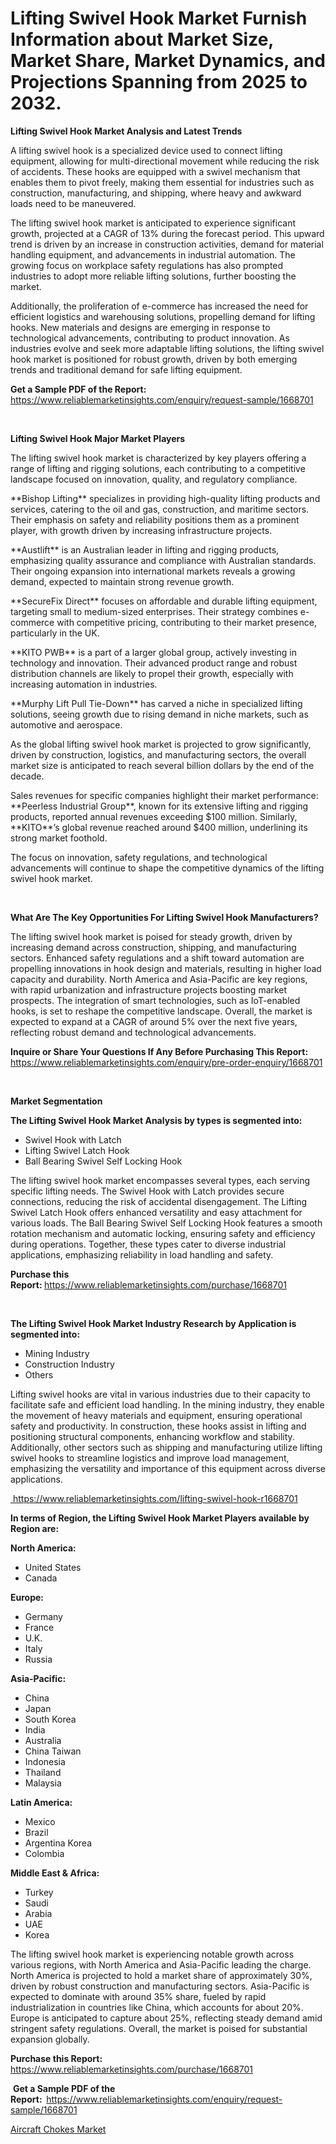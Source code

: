 <p><h1>Lifting Swivel Hook Market Furnish Information about Market Size, Market Share, Market Dynamics, and Projections Spanning from 2025 to 2032.</h1></p><p><strong>Lifting Swivel Hook Market Analysis and Latest Trends</strong></p>
<p><p>A lifting swivel hook is a specialized device used to connect lifting equipment, allowing for multi-directional movement while reducing the risk of accidents. These hooks are equipped with a swivel mechanism that enables them to pivot freely, making them essential for industries such as construction, manufacturing, and shipping, where heavy and awkward loads need to be maneuvered.</p><p>The lifting swivel hook market is anticipated to experience significant growth, projected at a CAGR of 13% during the forecast period. This upward trend is driven by an increase in construction activities, demand for material handling equipment, and advancements in industrial automation. The growing focus on workplace safety regulations has also prompted industries to adopt more reliable lifting solutions, further boosting the market.</p><p>Additionally, the proliferation of e-commerce has increased the need for efficient logistics and warehousing solutions, propelling demand for lifting hooks. New materials and designs are emerging in response to technological advancements, contributing to product innovation. As industries evolve and seek more adaptable lifting solutions, the lifting swivel hook market is positioned for robust growth, driven by both emerging trends and traditional demand for safe lifting equipment.</p></p>
<p><strong>Get a Sample PDF of the Report:&nbsp;</strong> <a href="https://www.reliablemarketinsights.com/enquiry/request-sample/1668701?utm_campaign=3204&utm_medium=2&utm_source=Github&utm_content=ia&utm_term=09042025&utm_id=lifting-swivel-hook">https://www.reliablemarketinsights.com/enquiry/request-sample/1668701</a></p>
<p>&nbsp;</p>
<p><strong>Lifting Swivel Hook Major Market Players</strong></p>
<p><p>The lifting swivel hook market is characterized by key players offering a range of lifting and rigging solutions, each contributing to a competitive landscape focused on innovation, quality, and regulatory compliance.</p><p>**Bishop Lifting** specializes in providing high-quality lifting products and services, catering to the oil and gas, construction, and maritime sectors. Their emphasis on safety and reliability positions them as a prominent player, with growth driven by increasing infrastructure projects.</p><p>**Austlift** is an Australian leader in lifting and rigging products, emphasizing quality assurance and compliance with Australian standards. Their ongoing expansion into international markets reveals a growing demand, expected to maintain strong revenue growth.</p><p>**SecureFix Direct** focuses on affordable and durable lifting equipment, targeting small to medium-sized enterprises. Their strategy combines e-commerce with competitive pricing, contributing to their market presence, particularly in the UK.</p><p>**KITO PWB** is a part of a larger global group, actively investing in technology and innovation. Their advanced product range and robust distribution channels are likely to propel their growth, especially with increasing automation in industries.</p><p>**Murphy Lift Pull Tie-Down** has carved a niche in specialized lifting solutions, seeing growth due to rising demand in niche markets, such as automotive and aerospace.</p><p>As the global lifting swivel hook market is projected to grow significantly, driven by construction, logistics, and manufacturing sectors, the overall market size is anticipated to reach several billion dollars by the end of the decade. </p><p>Sales revenues for specific companies highlight their market performance: **Peerless Industrial Group**, known for its extensive lifting and rigging products, reported annual revenues exceeding $100 million. Similarly, **KITO**’s global revenue reached around $400 million, underlining its strong market foothold. </p><p>The focus on innovation, safety regulations, and technological advancements will continue to shape the competitive dynamics of the lifting swivel hook market.</p></p>
<p>&nbsp;</p>
<p><strong>What Are The Key Opportunities For Lifting Swivel Hook Manufacturers?</strong></p>
<p><p>The lifting swivel hook market is poised for steady growth, driven by increasing demand across construction, shipping, and manufacturing sectors. Enhanced safety regulations and a shift toward automation are propelling innovations in hook design and materials, resulting in higher load capacity and durability. North America and Asia-Pacific are key regions, with rapid urbanization and infrastructure projects boosting market prospects. The integration of smart technologies, such as IoT-enabled hooks, is set to reshape the competitive landscape. Overall, the market is expected to expand at a CAGR of around 5% over the next five years, reflecting robust demand and technological advancements.</p></p>
<p><strong>Inquire or Share Your Questions If Any Before Purchasing This Report:</strong> <a href="https://www.reliablemarketinsights.com/enquiry/pre-order-enquiry/1668701?utm_campaign=3204&utm_medium=2&utm_source=Github&utm_content=ia&utm_term=09042025&utm_id=lifting-swivel-hook">https://www.reliablemarketinsights.com/enquiry/pre-order-enquiry/1668701</a></p>
<p>&nbsp;</p>
<p><strong>Market Segmentation</strong></p>
<p><strong>The Lifting Swivel Hook Market Analysis by types is segmented into:</strong></p>
<p><ul><li>Swivel Hook with Latch</li><li>Lifting Swivel Latch Hook</li><li>Ball Bearing Swivel Self Locking Hook</li></ul></p>
<p><p>The lifting swivel hook market encompasses several types, each serving specific lifting needs. The Swivel Hook with Latch provides secure connections, reducing the risk of accidental disengagement. The Lifting Swivel Latch Hook offers enhanced versatility and easy attachment for various loads. The Ball Bearing Swivel Self Locking Hook features a smooth rotation mechanism and automatic locking, ensuring safety and efficiency during operations. Together, these types cater to diverse industrial applications, emphasizing reliability in load handling and safety.</p></p>
<p><strong>Purchase this Report:&nbsp;</strong><a href="https://www.reliablemarketinsights.com/purchase/1668701?utm_campaign=3204&utm_medium=2&utm_source=Github&utm_content=ia&utm_term=09042025&utm_id=lifting-swivel-hook">https://www.reliablemarketinsights.com/purchase/1668701</a></p>
<p>&nbsp;</p>
<p><strong>The Lifting Swivel Hook Market Industry Research by Application is segmented into:</strong></p>
<p><ul><li>Mining Industry</li><li>Construction Industry</li><li>Others</li></ul></p>
<p><p>Lifting swivel hooks are vital in various industries due to their capacity to facilitate safe and efficient load handling. In the mining industry, they enable the movement of heavy materials and equipment, ensuring operational safety and productivity. In construction, these hooks assist in lifting and positioning structural components, enhancing workflow and stability. Additionally, other sectors such as shipping and manufacturing utilize lifting swivel hooks to streamline logistics and improve load management, emphasizing the versatility and importance of this equipment across diverse applications.</p></p>
<p><a href="https://www.reliablemarketinsights.com/lifting-swivel-hook-r1668701?utm_campaign=3204&utm_medium=2&utm_source=Github&utm_content=ia&utm_term=09042025&utm_id=lifting-swivel-hook">&nbsp;https://www.reliablemarketinsights.com/lifting-swivel-hook-r1668701</a></p>
<p><strong>In terms of Region, the Lifting Swivel Hook Market Players available by Region are:</strong></p>
<p>
    <p> <strong> North America: </strong>
        <ul>
            <li>United States</li>
            <li>Canada</li>
        </ul>
        </p> 
    <p> <strong> Europe: </strong>
        <ul>
            <li>Germany</li>
            <li>France</li>
            <li>U.K.</li>
            <li>Italy</li>
            <li>Russia</li>
        </ul>
        </p> 
    <p> <strong> Asia-Pacific: </strong>
        <ul>
            <li>China</li>
            <li>Japan</li>
            <li>South Korea</li>
            <li>India</li>
            <li>Australia</li>
            <li>China Taiwan</li>
            <li>Indonesia</li>
            <li>Thailand</li>
            <li>Malaysia</li>
        </ul>
        </p> 
    <p> <strong> Latin America: </strong>
        <ul>
            <li>Mexico</li>
            <li>Brazil</li>
            <li>Argentina Korea</li>
            <li>Colombia</li>
        </ul>
        </p> 
    <p> <strong> Middle East & Africa: </strong>
        <ul>
            <li>Turkey</li>
            <li>Saudi</li>
            <li>Arabia</li>
            <li>UAE</li>
            <li>Korea</li>
        </ul>
    </p>
    </p>
<p><p>The lifting swivel hook market is experiencing notable growth across various regions, with North America and Asia-Pacific leading the charge. North America is projected to hold a market share of approximately 30%, driven by robust construction and manufacturing sectors. Asia-Pacific is expected to dominate with around 35% share, fueled by rapid industrialization in countries like China, which accounts for about 20%. Europe is anticipated to capture about 25%, reflecting steady demand amid stringent safety regulations. Overall, the market is poised for substantial expansion globally.</p></p>
<p><strong>Purchase this Report: </strong><a href="https://www.reliablemarketinsights.com/purchase/1668701?utm_campaign=3204&utm_medium=2&utm_source=Github&utm_content=ia&utm_term=09042025&utm_id=lifting-swivel-hook">https://www.reliablemarketinsights.com/purchase/1668701</a></p>
<p>&nbsp;<strong>Get a Sample PDF of the Report:&nbsp;&nbsp;</strong><a href="https://www.reliablemarketinsights.com/enquiry/request-sample/1668701?utm_campaign=3204&utm_medium=2&utm_source=Github&utm_content=ia&utm_term=09042025&utm_id=lifting-swivel-hook">https://www.reliablemarketinsights.com/enquiry/request-sample/1668701</a></p>
<p><strong></strong></p>
<p><p><a href="https://github.com/daleogrando/Market-Research-Report-List-1/blob/main/aircraft-chokes-market.md?utm_campaign=3204&utm_medium=2&utm_source=Github&utm_content=ia&utm_term=09042025&utm_id=lifting-swivel-hook">Aircraft Chokes Market</a></p></p>